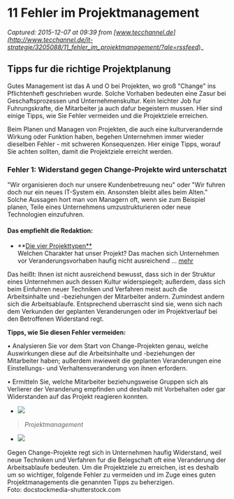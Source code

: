 # 11 Fehler im Projektmanagement

_Captured: 2015-12-07 at 09:39 from [www.tecchannel.de](http://www.tecchannel.de/it-strategie/3205088/11_fehler_im_projektmanagement/?qle=rssfeed_)_

## Tipps fur die richtige Projektplanung

Gutes Management ist das A und O bei Projekten, wo groß "Change" ins Pflichtenheft geschrieben wurde. Solche Vorhaben bedeuten eine Zasur bei Geschaftsprozessen und Unternehmenskultur. Kein leichter Job fur Fuhrungskrafte, die Mitarbeiter ja auch dafur begeistern mussen. Hier sind einige Tipps, wie Sie Fehler vermeiden und die Projektziele erreichen.

Beim Planen und Managen von Projekten, die auch eine kulturverandernde Wirkung oder Funktion haben, begehen Unternehmen immer wieder dieselben Fehler - mit schweren Konsequenzen. Hier einige Tipps, worauf Sie achten sollten, damit die Projektziele erreicht werden.

### Fehler 1: Widerstand gegen Change-Projekte wird unterschatzt

"Wir organisieren doch nur unsere Kundenbetreuung neu" oder "Wir fuhren doch nur ein neues IT-System ein. Ansonsten bleibt alles beim Alten." Solche Aussagen hort man von Managern oft, wenn sie zum Beispiel planen, Teile eines Unternehmens umzustrukturieren oder neue Technologien einzufuhren.

#### Das empfiehlt die Redaktion:

  * **[Die vier Projekttypen**](http://www.tecchannel.de/job-karriere-seminar/3202330/die_vier_projekttypen/)  
Welchen Charakter hat unser Projekt? Das machen sich Unternehmen vor Veranderungsvorhaben haufig nicht ausreichend ... [ mehr ](http://www.tecchannel.de/job-karriere-seminar/3202330/die_vier_projekttypen/)

Das heißt: Ihnen ist nicht ausreichend bewusst, dass sich in der Struktur eines Unternehmen auch dessen Kultur widerspiegelt; außerdem, dass sich beim Einfuhren neuer Techniken und Verfahren meist auch die Arbeitsinhalte und -beziehungen der Mitarbeiter andern. Zumindest andern sich die Arbeitsablaufe. Entsprechend uberrascht sind sie, wenn sich nach dem Verkunden der geplanten Veranderungen oder im Projektverlauf bei den Betroffenen Widerstand regt.

**Tipps, wie Sie diesen Fehler vermeiden:**

• Analysieren Sie vor dem Start von Change-Projekten genau, welche Auswirkungen diese auf die Arbeitsinhalte und -beziehungen der Mitarbeiter haben; außerdem inwieweit die geplanten Veranderungen eine Einstellungs- und Verhaltensveranderung von ihnen erfordern.

• Ermitteln Sie, welche Mitarbeiter beziehungsweise Gruppen sich als Verlierer der Veranderung empfinden und deshalb mit Vorbehalten oder gar Widerstanden auf das Projekt reagieren konnten.

  * ![](http://images.tecchannel.de/images/tecchannel/bdb/2665398/522x294.png)

> _Projektmanagement_

  * ![](http://images.tecchannel.de/images/tecchannel/bdb/2665417/522x294.png)

Gegen Change-Projekte regt sich in Unternehmen haufig Widerstand, weil neue Techniken und Verfahren fur die Belegschaft oft eine Veranderung der Arbeitsablaufe bedeuten. Um die Projektziele zu erreichen, ist es deshalb um so wichtiger, folgende Fehler zu vermeiden und im Zuge eines guten Projektmanagements die genannten Tipps zu beherzigen.   
Foto: docstockmedia-shutterstock.com
